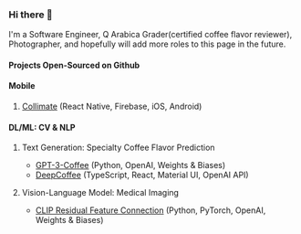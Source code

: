 ### Hi there 👋

I'm a Software Engineer, Q Arabica Grader(certified coffee flavor reviewer), Photographer, and hopefully will add more roles to this page in the future.

#### Projects Open-Sourced on Github

#### Mobile
1. [Collimate](https://github.com/Collimate) (React Native, Firebase, iOS, Android)
#### DL/ML: CV & NLP
1. Text Generation: Specialty Coffee Flavor Prediction 
    - [GPT-3-Coffee](https://github.com/Andy-LZH/GPT-3-Coffee) (Python, OpenAI, Weights & Biases)
    - [DeepCoffee](https://andy-lzh.github.io/DeepCoffee/) (TypeScript, React, Material UI, OpenAI API)

2. Vision-Language Model: Medical Imaging
    - [CLIP Residual Feature Connection](https://github.com/Andy-LZH/CLIP_RFC) (Python, PyTorch, OpenAI, Weights & Biases)
<!--
**Andy-LZH/Andy-LZH** is a ✨ _special_ ✨ repository because its `README.md` (this file) appears on your GitHub profile.

Here are some ideas to get you started:

- 🔭 I’m currently working on ...
- 🌱 I’m currently learning ...
- 👯 I’m looking to collaborate on ...
- 🤔 I’m looking for help with ...
- 💬 Ask me about ...
- 📫 How to reach me: ...
- 😄 Pronouns: ...
- ⚡ Fun fact: ...
[![Anurag's GitHub stats](https://github-readme-stats.vercel.app/api?username=Andy-LZH)](https://github.com/anuraghazra/github-readme-stats)
-->

